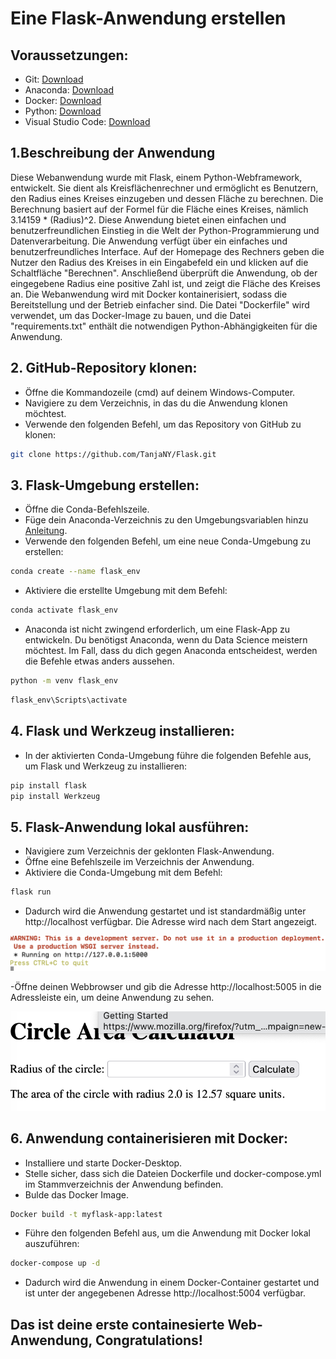 
# Eine Flask-Anwendung erstellen

## Voraussetzungen:

- Git: [Download](https://git-scm.com/downloads)
- Anaconda: [Download](https://www.anaconda.com/download)
- Docker: [Download](https://www.docker.com/products/docker-desktop/)
- Python: [Download](https://www.python.org/downloads/)
- Visual Studio Code: [Download](https://code.visualstudio.com/download)

## 1.Beschreibung der Anwendung
Diese Webanwendung wurde mit Flask, einem Python-Webframework, entwickelt. Sie dient als Kreisflächenrechner und ermöglicht es Benutzern, den Radius eines Kreises einzugeben und dessen Fläche zu berechnen. Die Berechnung basiert auf der Formel für die Fläche eines Kreises, nämlich 3.14159 * (Radius)^2.
Diese Anwendung bietet einen einfachen und benutzerfreundlichen Einstieg in die Welt der Python-Programmierung und Datenverarbeitung.
Die Anwendung verfügt über ein einfaches und benutzerfreundliches Interface. Auf der Homepage des Rechners geben die Nutzer den Radius des Kreises in ein Eingabefeld ein und klicken auf die Schaltfläche "Berechnen". Anschließend überprüft die Anwendung, ob der eingegebene Radius eine positive Zahl ist, und zeigt die Fläche des Kreises an.
Die Webanwendung wird mit Docker kontainerisiert, sodass die Bereitstellung und der Betrieb einfacher sind. Die Datei "Dockerfile" wird verwendet, um das Docker-Image zu bauen, und die Datei "requirements.txt" enthält die notwendigen Python-Abhängigkeiten für die Anwendung.

## 2. GitHub-Repository klonen:

- Öffne die Kommandozeile (cmd) auf deinem Windows-Computer.
- Navigiere zu dem Verzeichnis, in das du die Anwendung klonen möchtest.
- Verwende den folgenden Befehl, um das Repository von GitHub zu klonen:

```bash
git clone https://github.com/TanjaNY/Flask.git
```

## 3. Flask-Umgebung erstellen:

- Öffne die Conda-Befehlszeile.
- Füge dein Anaconda-Verzeichnis zu den Umgebungsvariablen hinzu [Anleitung](https://michster.de/wie-setze-ich-die-path-umgebungsvariablen-unter-windows-10/).
- Verwende den folgenden Befehl, um eine neue Conda-Umgebung zu erstellen:

```bash
conda create --name flask_env 
```

- Aktiviere die erstellte Umgebung mit dem Befehl:

```bash
conda activate flask_env
```
- Anaconda ist nicht zwingend erforderlich, um eine Flask-App zu entwickeln. Du benötigst Anaconda, wenn du Data Science meistern möchtest. Im Fall, dass du dich gegen Anaconda entscheidest, werden die Befehle etwas anders aussehen.


```bash
python -m venv flask_env 
```


```bash
flask_env\Scripts\activate
```

## 4. Flask und Werkzeug installieren:

- In der aktivierten Conda-Umgebung führe die folgenden Befehle aus, um Flask und Werkzeug zu installieren:

```bash
pip install flask 
pip install Werkzeug 
```

## 5. Flask-Anwendung lokal ausführen:

- Navigiere zum Verzeichnis der geklonten Flask-Anwendung.
- Öffne eine Befehlszeile im Verzeichnis der Anwendung.
- Aktiviere die Conda-Umgebung mit dem Befehl:

```bash
flask run
```

- Dadurch wird die Anwendung gestartet und ist standardmäßig unter http://localhost verfügbar. Die Adresse wird nach dem Start angezeigt.

  

![](https://github.com/TanjaNY/Flask/blob/main/pics/Flask02.png?raw=true)


-Öffne deinen Webbrowser und gib die Adresse http://localhost:5005 in die Adressleiste ein, um deine Anwendung zu sehen.



![](https://github.com/TanjaNY/Flask/blob/main/pics/flask01.png?raw=true)

## 6. Anwendung containerisieren mit Docker:

- Installiere und starte Docker-Desktop.
- Stelle sicher, dass sich die Dateien Dockerfile und docker-compose.yml im Stammverzeichnis der Anwendung befinden.
- Bulde das Docker Image.

```bash
Docker build -t myflask-app:latest
```

- Führe den folgenden Befehl aus, um die Anwendung mit Docker lokal auszuführen:

```bash
docker-compose up -d
```

- Dadurch wird die Anwendung in einem Docker-Container gestartet und ist unter der angegebenen Adresse http://localhost:5004 verfügbar.



## Das ist deine erste containesierte Web-Anwendung, Congratulations!
        
